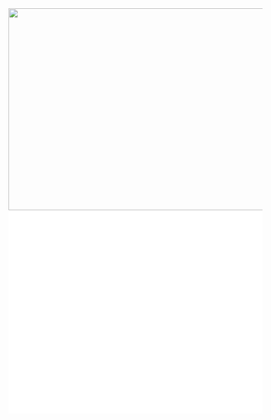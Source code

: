 <div align="center">
	<a href="https://zhuifengshen.github.io/">
		<img src="https://github-readme-stats.vercel.app/api?username=zhuifengshen" width="800" height="400">
	</a>
	<br>
	<a href="https://zhuifengshen.github.io/">
		<img src="header.svg" width="800" height="400">
	</a>
	<br>
</div>
